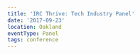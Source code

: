 ```yaml
---
title: 'IRC Thrive: Tech Industry Panel'
date: '2017-09-23'
location: Oakland
eventType: Panel
tags: conference
---
```

